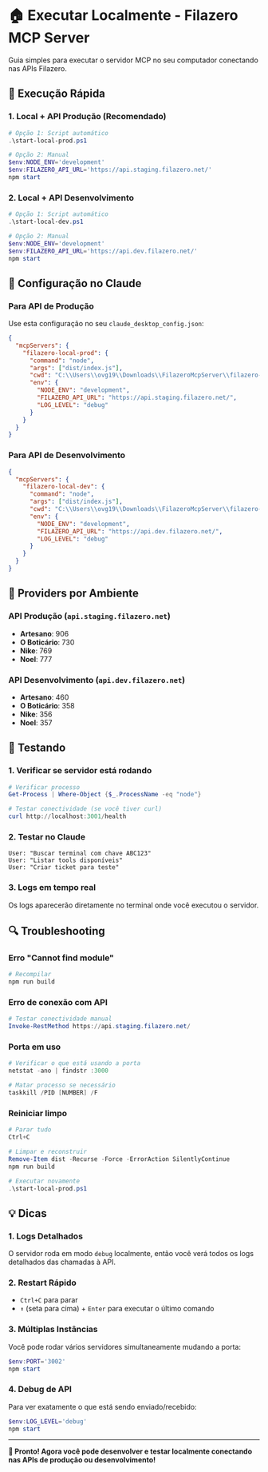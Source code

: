 # 🏠 Executar Localmente - Filazero MCP Server

Guia simples para executar o servidor MCP no seu computador conectando nas APIs Filazero.

## 🚀 Execução Rápida

### 1. **Local + API Produção** (Recomendado)
```powershell
# Opção 1: Script automático
.\start-local-prod.ps1

# Opção 2: Manual
$env:NODE_ENV='development'
$env:FILAZERO_API_URL='https://api.staging.filazero.net/'
npm start
```

### 2. **Local + API Desenvolvimento**
```powershell
# Opção 1: Script automático  
.\start-local-dev.ps1

# Opção 2: Manual
$env:NODE_ENV='development'
$env:FILAZERO_API_URL='https://api.dev.filazero.net/'
npm start
```

## 🔧 Configuração no Claude

### Para API de Produção
Use esta configuração no seu `claude_desktop_config.json`:

```json
{
  "mcpServers": {
    "filazero-local-prod": {
      "command": "node",
      "args": ["dist/index.js"],
      "cwd": "C:\\Users\\ovg19\\Downloads\\FilazeroMcpServer\\filazero-mcp-nodejs",
      "env": {
        "NODE_ENV": "development",
        "FILAZERO_API_URL": "https://api.staging.filazero.net/",
        "LOG_LEVEL": "debug"
      }
    }
  }
}
```

### Para API de Desenvolvimento
```json
{
  "mcpServers": {
    "filazero-local-dev": {
      "command": "node",
      "args": ["dist/index.js"],
      "cwd": "C:\\Users\\ovg19\\Downloads\\FilazeroMcpServer\\filazero-mcp-nodejs",
      "env": {
        "NODE_ENV": "development", 
        "FILAZERO_API_URL": "https://api.dev.filazero.net/",
        "LOG_LEVEL": "debug"
      }
    }
  }
}
```

## 🎯 Providers por Ambiente

### API Produção (`api.staging.filazero.net`)
- **Artesano**: 906
- **O Boticário**: 730
- **Nike**: 769
- **Noel**: 777

### API Desenvolvimento (`api.dev.filazero.net`)
- **Artesano**: 460
- **O Boticário**: 358
- **Nike**: 356
- **Noel**: 357

## 🧪 Testando

### 1. Verificar se servidor está rodando
```powershell
# Verificar processo
Get-Process | Where-Object {$_.ProcessName -eq "node"}

# Testar conectividade (se você tiver curl)
curl http://localhost:3001/health
```

### 2. Testar no Claude
```
User: "Buscar terminal com chave ABC123"
User: "Listar tools disponíveis"
User: "Criar ticket para teste"
```

### 3. Logs em tempo real
Os logs aparecerão diretamente no terminal onde você executou o servidor.

## 🔍 Troubleshooting

### Erro "Cannot find module"
```powershell
# Recompilar
npm run build
```

### Erro de conexão com API
```powershell
# Testar conectividade manual
Invoke-RestMethod https://api.staging.filazero.net/
```

### Porta em uso
```powershell
# Verificar o que está usando a porta
netstat -ano | findstr :3000

# Matar processo se necessário
taskkill /PID [NUMBER] /F
```

### Reiniciar limpo
```powershell
# Parar tudo
Ctrl+C

# Limpar e reconstruir
Remove-Item dist -Recurse -Force -ErrorAction SilentlyContinue
npm run build

# Executar novamente
.\start-local-prod.ps1
```

## 💡 Dicas

### 1. **Logs Detalhados**
O servidor roda em modo `debug` localmente, então você verá todos os logs detalhados das chamadas à API.

### 2. **Restart Rápido**
- `Ctrl+C` para parar
- `⬆️` (seta para cima) + `Enter` para executar o último comando

### 3. **Múltiplas Instâncias**
Você pode rodar vários servidores simultaneamente mudando a porta:
```powershell
$env:PORT='3002'
npm start
```

### 4. **Debug de API**
Para ver exatamente o que está sendo enviado/recebido:
```powershell
$env:LOG_LEVEL='debug'
npm start
```

---

**🎯 Pronto! Agora você pode desenvolver e testar localmente conectando nas APIs de produção ou desenvolvimento!**
